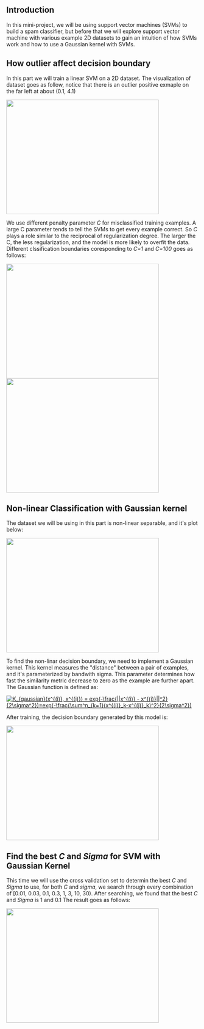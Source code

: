 ## Introduction

In this mini-project, we will be using support vector machines (SVMs) to build a spam classifier, but before that we will explore
support vector machine with various example 2D datasets to gain an intuition of how SVMs work and how to use a Gaussian kernel
with SVMs. 

## How outlier affect decision boundary
In this part we will train a linear SVM on a 2D dataset. The visualization of dataset goes as follow, notice that there is an outlier
positive exmaple on the far left at about (0.1, 4.1)

<img src="https://user-images.githubusercontent.com/17235054/31854844-b8167644-b66d-11e7-8638-9cf817b12ee9.jpg" width="400" height="300">


We use different penalty parameter *C* for misclassified training examples. A large C parameter tends to tell the SVMs to 
get every example correct. So *C* plays a role similar to the reciprocal of regularization degree. The larger the C, the less
regularization, and the model is more likely to overfit the data. Different clssification boundaries coresponding to *C=1* and *C=100* 
goes as follows:

<img src="https://user-images.githubusercontent.com/17235054/31854935-c073c82c-b66e-11e7-8b02-1984b2771e9f.jpg" width=400 height=300>

<img src="https://user-images.githubusercontent.com/17235054/31854936-c07f332e-b66e-11e7-9611-89c26dfad3e5.jpg" width=400 height=300>


## Non-linear Classification with Gaussian kernel
The dataset we will be using in this part is non-linear separable, and it's plot below:

<img src="https://user-images.githubusercontent.com/17235054/31854995-9f016e64-b66f-11e7-95e3-5b69b71b7cfb.jpg" width=400 height=300>

To find the non-linar decision boundary, we need to implement a Gaussian kernel. This kernel measures the "distance" between 
a pair of examples, and it's parameterized by bandwith sigma. This parameter determines how fast the similarity metric decrease
to zero as the example are further apart. The Gaussian function is defined as:

<a href="https://www.codecogs.com/eqnedit.php?latex=K_{gaussian}(x^{(i)},&space;x^{(j)})&space;=&space;exp(-\frac{||x^{(i)}&space;-&space;x^{(j)}||^2}{2\sigma^2})=exp(-\frac{\sum^n_{k=1}(x^{(i)}_k-x^{(j)}_k)^2}{2\sigma^2})" target="_blank"><img src="https://latex.codecogs.com/gif.latex?K_{gaussian}(x^{(i)},&space;x^{(j)})&space;=&space;exp(-\frac{||x^{(i)}&space;-&space;x^{(j)}||^2}{2\sigma^2})=exp(-\frac{\sum^n_{k=1}(x^{(i)}_k-x^{(j)}_k)^2}{2\sigma^2})" title="K_{gaussian}(x^{(i)}, x^{(j)}) = exp(-\frac{||x^{(i)} - x^{(j)}||^2}{2\sigma^2})=exp(-\frac{\sum^n_{k=1}(x^{(i)}_k-x^{(j)}_k)^2}{2\sigma^2})" /></a>

After training, the decision boundary generated by this model is:

<img src="https://user-images.githubusercontent.com/17235054/31855246-75e1166e-b675-11e7-9fdd-7170415cc1bc.jpg" width=400 height=300>


## Find the best *C* and *Sigma* for SVM with Gaussian Kernel
This time we will use the cross validation set to determin the best *C* and *Sigma* to use, for both *C* and *sigma*, we search through
every combination of [0.01, 0.03, 0.1, 0.3, 1, 3, 10, 30). After searching, we found that the best *C* and *Sigma* is 1 and 0.1
The result goes as follows:

<img src="https://user-images.githubusercontent.com/17235054/31855322-e5f419fa-b676-11e7-8a29-0d9fc070f478.jpg" width=400 height=300>

